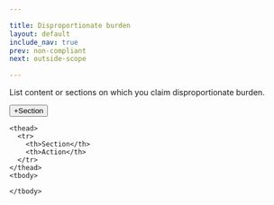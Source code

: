 ```yaml
---

title: Disproportionate burden
layout: default
include_nav: true
prev: non-compliant
next: outside-scope

---
```


List content or sections on which you claim disproportionate burden.

<button class="ds_button  ds_button--secondary" id="addOneButton" onclick="addOne('disproportionate-burden')">+Section</button>

<div>

  <table class="ds_table" data-smallscreen="boxes" id="table-disproportionate-burden" style="display:none;">
    <caption>Disproportionate burden</caption>

    <thead>
      <tr>
        <th>Section</th>
        <th>Action</th>
      </tr>
    </thead>
    <tbody>

    </tbody>
  </table>
</div>

<div id="addToPage">

</div>